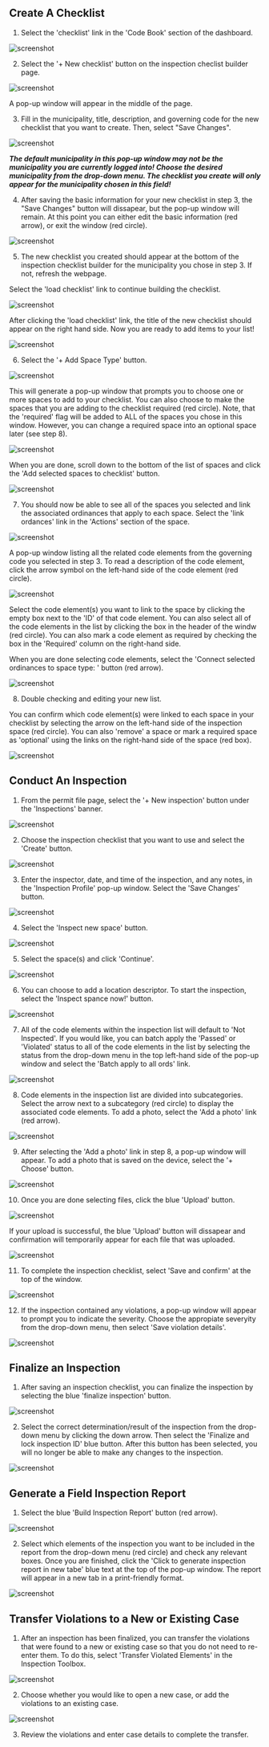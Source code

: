 ## Create A Checklist 

1. Select the 'checklist' link in the 'Code Book' section of the dashboard. 

![screenshot](img/checklist_1.png)

2. Select the '+ New checklist' button on the inspection checlist builder page. 

![screenshot](img/checklist_2.png)

A pop-up window will appear in the middle of the page. 

3. Fill in the municipality, title, description, and governing code for the new checklist that you want to create. Then, select "Save Changes". 

![screenshot](img/checklist_3.png)

***The default municipality in this pop-up window may not be the municipality you are currently logged into! Choose the desired municipality from the drop-down menu. The checklist you create will only appear for the municipality chosen in this field!***

4. After saving the basic information for your new checklist in step 3, the "Save Changes" button will dissapear, but the pop-up window will remain. At this point you can either edit the basic information (red arrow), or exit the window (red circle). 

![screenshot](img/checklist_4.png)

5. The new checklist you created should appear at the bottom of the inspection checklist builder for the municipality you chose in step 3. If not, refresh the webpage.

Select the 'load checklist' link to continue building the checklist. 

![screenshot](img/checklist_5.png)

After clicking the 'load checklist' link, the title of the new checklist should appear on the right hand side. Now you are ready to add items to your list! 

![screenshot](img/checklist_5_2.png)

6.  Select the '+ Add Space Type' button. 

![screenshot](img/checklist_6.png)

This will generate a pop-up window that prompts you to choose one or more spaces to add to your checklist. You can also choose to make the spaces that you are adding to the checklist required (red circle). Note, that the 'required' flag will be added to ALL of the spaces you chose in this window.  However, you can change a required space into an optional space later (see step 8).

![screenshot](img/checklist_6_2.png)

When you are done, scroll down to the bottom of the list of spaces and click the 'Add selected spaces to checklist' button. 

![screenshot](img/checklist_6_3.png)

7.  You should now be able to see all of the spaces you selected and link the associated ordinances that apply to each space. Select the 'link ordances' link in the 'Actions' section of the space.

![screenshot](img/checklist_7.png)

A pop-up window listing all the related code elements from the governing code you selected in step 3.  To read a description of the code element, click the arrow symbol on the left-hand side of the code element (red circle). 

![screenshot](img/checklist_7_3.png)

Select the code element(s) you want to link to the space by clicking the empty box next to the 'ID' of that code element. You can also select all of the code elements in the list by clicking the box in the header of the windw (red circle). You can also mark a code element as required by checking the box in the 'Required' column on the right-hand side. 

When you are done selecting code elements, select the 'Connect selected ordinances to space type: ' button (red arrow).

![screenshot](img/checklist_7_4.png)

8. Double checking and editing your new list. 

You can confirm which code element(s) were linked to each space in your checklist by selecting the arrow on the left-hand side of the inspection space (red circle). You can also 'remove' a space or mark a required space as 'optional' using the links on the right-hand side of the space (red box). 

![screenshot](img/checklist_8.png)


## Conduct An Inspection

1. From the permit file page, select the '+ New inspection' button under the 'Inspections' banner. 

![screenshot](img/updatedinspection.png)

2. Choose the inspection checklist that you want to use and select the 'Create' button.

![screenshot](img/inspection_4.png)

3. Enter the inspector, date, and time of the inspection, and any notes, in the 'Inspection Profile' pop-up window.  Select the 'Save Changes' button.  

![screenshot](img/inspection_5.png)

4. Select the 'Inspect new space' button.  

![screenshot](img/inspection_6.png)

5. Select the space(s) and click 'Continue'.

![screenshot](img/inspection_7.png)

6. You can choose to add a location descriptor. To start the inspection, select the 'Inspect spance now!' button.

![screenshot](img/inspection_8.png)

7. All of the code elements within the inspection list will default to 'Not Inspected'. If you would like, you can batch apply the 'Passed' or 'Violated' status to all of the code elements in the list by selecting the status from the drop-down menu in the top left-hand side of the pop-up window and select the 'Batch apply to all ords' link.

![screenshot](img/inspection_9.png)

8. Code elements in the inspection list are divided into subcategories. Select the arrow next to a subcategory (red circle) to display the associated code elements.  To add a photo, select the 'Add a photo' link (red arrow). 

![screenshot](img/inspection_10.png)

9. After selecting the 'Add a photo' link in step 8, a pop-up window will appear. To add a photo that is saved on the device, select the '+ Choose' button. 

![screenshot](img/inspection_11.png)

10. Once you are done selecting files, click the blue 'Upload' button. 

![screenshot](img/inspection_12.png)

If your upload is successful, the blue 'Upload' button will dissapear and confirmation will temporarily appear for each file that was uploaded. 

![screenshot](img/inspection_13.png)

11. To complete the inspection checklist, select 'Save and confirm' at the top of the window. 

![screenshot](img/inspection_14.png)

12. If the inspection contained any violations, a pop-up window will appear to prompt you to indicate the severity. Choose the appropiate severyity from the drop-down menu, then select 'Save violation details'.  

![screenshot](img/inspection_15.png)


## Finalize an Inspection

1. After saving an inspection checklist, you can finalize the inspection by selecting the blue 'finalize inspection' button. 

![screenshot](img/inspection_16.png)

2. Select the correct determination/result of the inspection from the drop-down menu by clicking the down arrow. Then select the 'Finalize and lock inspection ID' blue button. After this button has been selected, you will no longer be able to make any changes to the inspection.

![screenshot](img/inspection_17.png)


## Generate a Field Inspection Report

1. Select the blue 'Build Inspection Report' button (red arrow).

![screenshot](img/inspection_18.png)

2. Select which elements of the inspection you want to be included in the report from the drop-down menu (red circle) and check any relevant boxes.  Once you are finished, click the 'Click to generate inspection report in new tabe' blue text at the top of the pop-up window. The report will appear in a new tab in a print-friendly format. 

![screenshot](img/inspection_19.png)


## Transfer Violations to a New or Existing Case

1. After an inspection has been finalized, you can transfer the violations that were found to a new or existing case so that you do not need to re-enter them. To do this, select 'Transfer Violated Elements' in the Inspection Toolbox.

![screenshot](img/violtransfer.png)

2. Choose whether you would like to open a new case, or add the violations to an existing case.

![screenshot](img/violtransfer.png)

3. Review the violations and enter case details to complete the transfer.


